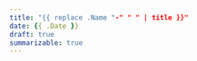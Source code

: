 ```yaml
---
title: "{{ replace .Name "-" " " | title }}"
date: {{ .Date }}
draft: true
summarizable: true
---
```


